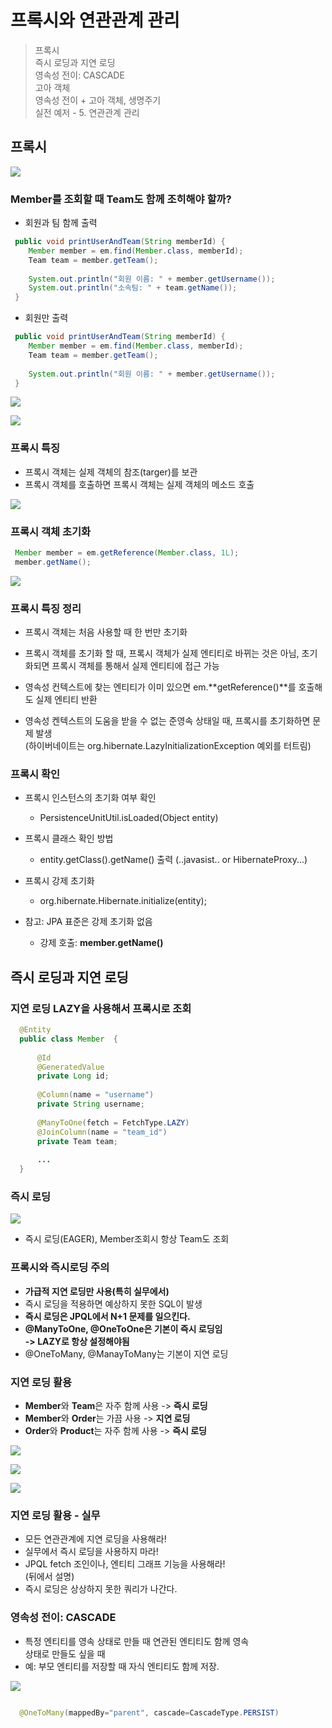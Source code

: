 
# 프록시와 연관관계 관리

> 프록시  
> 즉시 로딩과 지연 로딩  
> 영속성 전이: CASCADE  
> 고아 객체  
> 영속성 전이 + 고아 객체, 생명주기  
> 실전 예저 - 5. 연관관계 관리

## 프록시

![](https://github.com/dididiri1/jpabook/blob/main/images/08_01.png?raw=true)

### Member를 조회할 때 Team도 함께 조히해야 할까?

- 회원과 팀 함께 출력
``` java
 public void printUserAndTeam(String memberId) {
    Member member = em.find(Member.class, memberId);
    Team team = member.getTeam();
    
    System.out.println("회원 이름: " + member.getUsername());
    System.out.println("소속팀: " + team.getName());
 }
```

- 회원만 출력
``` java
 public void printUserAndTeam(String memberId) {
    Member member = em.find(Member.class, memberId);
    Team team = member.getTeam();
    
    System.out.println("회원 이름: " + member.getUsername());
 }
```

![](https://github.com/dididiri1/jpabook/blob/main/images/08_03.png?raw=true)



![](https://github.com/dididiri1/jpabook/blob/main/images/08_04.png?raw=true)



### 프록시 특징

- 프록시 객체는 실제 객체의 참조(targer)를 보관
- 프록시 객체를 호출하면 프록시 객체는 실제 객체의 메소드 호출

![](https://github.com/dididiri1/jpabook/blob/main/images/08_05.png?raw=true)

### 프록시 객체 초기화

``` java
 Member member = em.getReference(Member.class, 1L);
 member.getName();
```
![](https://github.com/dididiri1/jpabook/blob/main/images/08_06.png?raw=true)

### 프록시 특징 정리

- 프록시 객체는 처음 사용할 때 한 번만 초기화

- 프록시 객체를 초기화 할 때, 프록시 객체가 실제 엔티티로 바뀌는 것은 아님, 초기화되면 프록시 객체를 통해서 실제 엔티티에 접근 가능

- 영속성 컨텍스트에 찾는 엔티티가 이미 있으면 em.**getReference()**를 호출해도 실제 엔티티 반환

- 영속성 켄텍스트의 도움을 받을 수 없는 준영속 상태일 때, 프록시를 초기화하면 문제 발생  
  (하이버네이트는 org.hibernate.LazyInitializationException 예외를 터트림)


### 프록시 확인

- 프록시 인스턴스의 초기화 여부 확인
    - PersistenceUnitUtil.isLoaded(Object entity)

- 프록시 클래스 확인 방법
    - entity.getClass().getName() 출력 (..javasist.. or HibernateProxy...)

- 프록시 강제 초기화
    - org.hibernate.Hibernate.initialize(entity);

- 참고: JPA 표준은 강제 초기화 없음
    - 강제 호출: **member.getName()**

## 즉시 로딩과 지연 로딩

### 지연 로딩 LAZY을 사용해서 프록시로 조회

``` java
  @Entity
  public class Member  {
  
      @Id
      @GeneratedValue
      private Long id;
  
      @Column(name = "username")
      private String username;
      
      @ManyToOne(fetch = FetchType.LAZY)
      @JoinColumn(name = "team_id")
      private Team team;
      
      ...
  }
```

### 즉시 로딩

![](https://github.com/dididiri1/jpabook/blob/main/images/08_07.png?raw=true)

- 즉시 로딩(EAGER), Member조회시 항상 Team도 조회

### 프록시와 즉시로딩 주의

- **가급적 지연 로딩만 사용(특히 실무에서)**
- 즉시 로딩을 적용하면 예상하지 못한 SQL이 발생
- **즉시 로딩은 JPQL에서 N+1 문제를 일으킨다.**
- **@ManyToOne, @OneToOne은 기본이 즉시 로딩임<br>-> LAZY로 항상 설정해야됨**
- @OneToMany, @ManayToMany는 기본이 지연 로딩
  
### 지연 로딩 활용

- **Member**와 **Team**은 자주 함께 사용 -> **즉시 로딩**
- **Member**와 **Order**는 가끔 사용 -> **지연 로딩**
- **Order**와 **Product**는 자주 함께 사용 -> **즉시 로딩**

![](https://github.com/dididiri1/jpabook/blob/main/images/08_08.png?raw=true)

![](https://github.com/dididiri1/jpabook/blob/main/images/08_09.png?raw=true)

![](https://github.com/dididiri1/jpabook/blob/main/images/08_10.png?raw=true)

### 지연 로딩 활용 - 실무

- 모든 연관관계에 지연 로딩을 사용해라!
- 실무에서 즉시 로딩을 사용하지 마라!
- JPQL fetch 조인이나, 엔티티 그래프 기능을 사용해라!  
  (뒤에서 설명)
- 즉시 로딩은 상상하지 못한 쿼리가 나간다.

### 영속성 전이: CASCADE

- 특정 엔티티를 영속 상태로 만들 때 연관된 엔티티도 함께 영속  
  상태로 만들도 싶을 때
- 예: 부모 엔티티를 저장할 때 자식 엔티티도 함께 저장.

![](https://github.com/dididiri1/jpabook/blob/main/images/08_11.png?raw=true)

``` java

  @OneToMany(mappedBy="parent", cascade=CascadeType.PERSIST)
  
```

